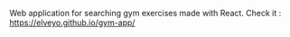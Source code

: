 Web application for searching gym exercises made with React.
Check it : https://elveyo.github.io/gym-app/
